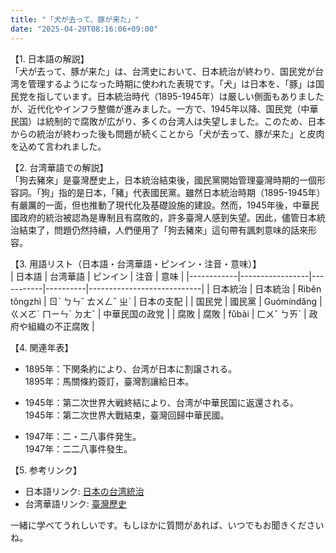 ```yaml
---
title: "「犬が去って、豚が来た」"
date: "2025-04-20T08:16:06+09:00"
---
```


【1. 日本語の解説】  
「犬が去って、豚が来た」は、台湾史において、日本統治が終わり、国民党が台湾を管理するようになった時期に使われた表現です。「犬」は日本を、「豚」は国民党を指しています。日本統治時代（1895-1945年）は厳しい側面もありましたが、近代化やインフラ整備が進みました。一方で、1945年以降、国民党（中華民国）は統制的で腐敗が広がり、多くの台湾人は失望しました。このため、日本からの統治が終わった後も問題が続くことから「犬が去って、豚が来た」と皮肉を込めて言われました。

【2. 台湾華語での解説】  
「狗去豬來」是臺灣歷史上，日本統治結束後，國民黨開始管理臺灣時期的一個形容詞。「狗」指的是日本，「豬」代表國民黨。雖然日本統治時期（1895-1945年）有嚴厲的一面，但也推動了現代化及基礎設施的建設。然而，1945年後，中華民國政府的統治被認為是專制且有腐敗的，許多臺灣人感到失望。因此，儘管日本統治結束了，問題仍然持續，人們便用了「狗去豬來」這句帶有諷刺意味的話來形容。

【3. 用語リスト（日本語・台湾華語・ピンイン・注音・意味）】  
| 日本語     | 台湾華語         | ピンイン  | 注音      | 意味                         |
|------------|-----------------|-----------|----------|----------------------------|
| 日本統治   | 日本統治       | Rìběn tǒngzhì | ㄖˋ ㄅㄣˇ ㄊㄨㄥˇ ㄓˋ | 日本の支配              |
| 国民党     | 國民黨         | Guómíndǎng | ㄍㄨㄛˊ ㄇㄧㄣˊ ㄉㄤˇ | 中華民国の政党        |
| 腐敗       | 腐敗           | fǔbài      | ㄈㄨˇ ㄅㄞˋ  | 政府や組織の不正腐敗    |

【4. 関連年表】  
- 1895年：下関条約により、台湾が日本に割譲される。  
  1895年：馬關條約簽訂，臺灣割讓給日本。

- 1945年：第二次世界大戦終結により、台湾が中華民国に返還される。  
  1945年：第二次世界大戰結束，臺灣回歸中華民國。

- 1947年：二・二八事件発生。  
  1947年：二二八事件發生。

【5. 参考リンク】  
- 日本語リンク: [日本の台湾統治](https://www.japan-guide.com/e/e6075.html)  
- 台湾華語リンク: [臺灣歷史](https://zh.wikipedia.org/wiki/%E5%8F%B0%E6%B9%BE%E6%AD%B7%E5%8F%B2)

一緒に学べてうれしいです。もしほかに質問があれば、いつでもお聞きくださいね。